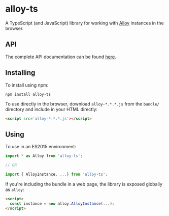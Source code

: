 # alloy-ts

A TypeScript (and JavaScript) library for working with 
[Alloy](http://alloytools.org/) instances in the browser.

## API

The complete API documentation can be found [here](https://alloy-js.github.io/alloy-ts/index.html).

## Installing

To install using npm:

```shell script
npm install alloy-ts
```

To use directly in the browser, download `alloy-*.*.*.js` from the `bundle/`
directory and include in your HTML directly:

```html
<script src='alloy-*.*.*.js'></script>
```

## Using

To use in an ES2015 environment:

```javascript
import * as Alloy from 'alloy-ts';

// OR

import { AlloyInstance, ...} from 'alloy-ts';
```

If you're including the bundle in a web page, the library is exposed globally
as `alloy`:

```html
<script>
  const instance = new alloy.AlloyInstance(...);
</script>
```
